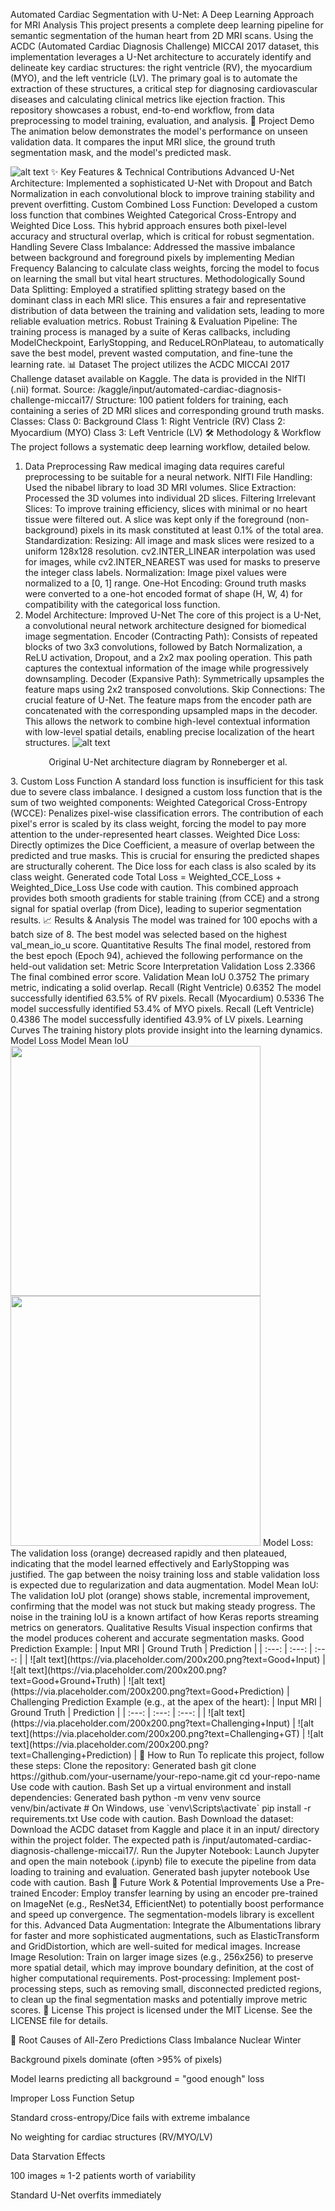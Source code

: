 Automated Cardiac Segmentation with U-Net: A Deep Learning Approach for MRI Analysis
This project presents a complete deep learning pipeline for semantic segmentation of the human heart from 2D MRI scans. Using the ACDC (Automated Cardiac Diagnosis Challenge) MICCAI 2017 dataset, this implementation leverages a U-Net architecture to accurately identify and delineate key cardiac structures: the right ventricle (RV), the myocardium (MYO), and the left ventricle (LV).
The primary goal is to automate the extraction of these structures, a critical step for diagnosing cardiovascular diseases and calculating clinical metrics like ejection fraction. This repository showcases a robust, end-to-end workflow, from data preprocessing to model training, evaluation, and analysis.
🚀 Project Demo
The animation below demonstrates the model's performance on unseen validation data. It compares the input MRI slice, the ground truth segmentation mask, and the model's predicted mask.
<!--
[RECOMMENDATION]: Create a GIF of your model's predictions and embed it here.
A good GIF would show 3 panels side-by-side:
1. The input MRI (grayscale)
2. The ground truth mask (colored)
3. Your model's prediction (colored)
This is the most impactful way to demonstrate your project's success.
-->
![alt text](https://via.placeholder.com/800x250.png?text=Input+MRI+vs+Ground+Truth+vs+Model+Prediction+GIF)
✨ Key Features & Technical Contributions
Advanced U-Net Architecture: Implemented a sophisticated U-Net with Dropout and Batch Normalization in each convolutional block to improve training stability and prevent overfitting.
Custom Combined Loss Function: Developed a custom loss function that combines Weighted Categorical Cross-Entropy and Weighted Dice Loss. This hybrid approach ensures both pixel-level accuracy and structural overlap, which is critical for robust segmentation.
Handling Severe Class Imbalance: Addressed the massive imbalance between background and foreground pixels by implementing Median Frequency Balancing to calculate class weights, forcing the model to focus on learning the small but vital heart structures.
Methodologically Sound Data Splitting: Employed a stratified splitting strategy based on the dominant class in each MRI slice. This ensures a fair and representative distribution of data between the training and validation sets, leading to more reliable evaluation metrics.
Robust Training & Evaluation Pipeline: The training process is managed by a suite of Keras callbacks, including ModelCheckpoint, EarlyStopping, and ReduceLROnPlateau, to automatically save the best model, prevent wasted computation, and fine-tune the learning rate.
📊 Dataset
The project utilizes the ACDC MICCAI 2017 Challenge dataset available on Kaggle. The data is provided in the NIfTI (.nii) format.
Source: /kaggle/input/automated-cardiac-diagnosis-challenge-miccai17/
Structure: 100 patient folders for training, each containing a series of 2D MRI slices and corresponding ground truth masks.
Classes:
Class 0: Background
Class 1: Right Ventricle (RV)
Class 2: Myocardium (MYO)
Class 3: Left Ventricle (LV)
🛠️ Methodology & Workflow
The project follows a systematic deep learning workflow, detailed below.
1. Data Preprocessing
Raw medical imaging data requires careful preprocessing to be suitable for a neural network.
NIfTI File Handling: Used the nibabel library to load 3D MRI volumes.
Slice Extraction: Processed the 3D volumes into individual 2D slices.
Filtering Irrelevant Slices: To improve training efficiency, slices with minimal or no heart tissue were filtered out. A slice was kept only if the foreground (non-background) pixels in its mask constituted at least 0.1% of the total area.
Standardization:
Resizing: All image and mask slices were resized to a uniform 128x128 resolution. cv2.INTER_LINEAR interpolation was used for images, while cv2.INTER_NEAREST was used for masks to preserve the integer class labels.
Normalization: Image pixel values were normalized to a [0, 1] range.
One-Hot Encoding: Ground truth masks were converted to a one-hot encoded format of shape (H, W, 4) for compatibility with the categorical loss function.
2. Model Architecture: Improved U-Net
The core of this project is a U-Net, a convolutional neural network architecture designed for biomedical image segmentation.
Encoder (Contracting Path): Consists of repeated blocks of two 3x3 convolutions, followed by Batch Normalization, a ReLU activation, Dropout, and a 2x2 max pooling operation. This path captures the contextual information of the image while progressively downsampling.
Decoder (Expansive Path): Symmetrically upsamples the feature maps using 2x2 transposed convolutions.
Skip Connections: The crucial feature of U-Net. The feature maps from the encoder path are concatenated with the corresponding upsampled maps in the decoder. This allows the network to combine high-level contextual information with low-level spatial details, enabling precise localization of the heart structures.
![alt text](https://lmb.informatik.uni-freiburg.de/people/ronneber/u-net/u-net-architecture.png)

<p align="center">Original U-Net architecture diagram by Ronneberger et al.</p>
3. Custom Loss Function
A standard loss function is insufficient for this task due to severe class imbalance. I designed a custom loss function that is the sum of two weighted components:
Weighted Categorical Cross-Entropy (WCCE): Penalizes pixel-wise classification errors. The contribution of each pixel's error is scaled by its class weight, forcing the model to pay more attention to the under-represented heart classes.
Weighted Dice Loss: Directly optimizes the Dice Coefficient, a measure of overlap between the predicted and true masks. This is crucial for ensuring the predicted shapes are structurally coherent. The Dice loss for each class is also scaled by its class weight.
Generated code
Total Loss = Weighted_CCE_Loss + Weighted_Dice_Loss
Use code with caution.
This combined approach provides both smooth gradients for stable training (from CCE) and a strong signal for spatial overlap (from Dice), leading to superior segmentation results.
📈 Results & Analysis
The model was trained for 100 epochs with a batch size of 8. The best model was selected based on the highest val_mean_io_u score.
Quantitative Results
The final model, restored from the best epoch (Epoch 94), achieved the following performance on the held-out validation set:
Metric	Score	Interpretation
Validation Loss	2.3366	The final combined error score.
Validation Mean IoU	0.3752	The primary metric, indicating a solid overlap.
Recall (Right Ventricle)	0.6352	The model successfully identified 63.5% of RV pixels.
Recall (Myocardium)	0.5336	The model successfully identified 53.4% of MYO pixels.
Recall (Left Ventricle)	0.4386	The model successfully identified 43.9% of LV pixels.
Learning Curves
The training history plots provide insight into the learning dynamics.
Model Loss	Model Mean IoU
<!-- INSERT YOUR LOSS PLOT IMAGE HERE --> <img src="https://i.imgur.com/vHq0F7B.png" width="400"/>	<!-- INSERT YOUR MEAN_IOU PLOT IMAGE HERE --> <img src="https://i.imgur.com/kY7pU4o.png" width="400"/>
Model Loss: The validation loss (orange) decreased rapidly and then plateaued, indicating that the model learned effectively and EarlyStopping was justified. The gap between the noisy training loss and stable validation loss is expected due to regularization and data augmentation.
Model Mean IoU: The validation IoU plot (orange) shows stable, incremental improvement, confirming that the model was not stuck but making steady progress. The noise in the training IoU is a known artifact of how Keras reports streaming metrics on generators.
Qualitative Results
Visual inspection confirms that the model produces coherent and accurate segmentation masks.
<!--
[RECOMMENDATION]: Add a few examples of your best and worst predictions here.
This shows you've critically analyzed your results.
-->
Good Prediction Example:
| Input MRI | Ground Truth | Prediction |
| :---: | :---: | :---: |
|
![alt text](https://via.placeholder.com/200x200.png?text=Good+Input)
|
![alt text](https://via.placeholder.com/200x200.png?text=Good+Ground+Truth)
|
![alt text](https://via.placeholder.com/200x200.png?text=Good+Prediction)
|
Challenging Prediction Example (e.g., at the apex of the heart):
| Input MRI | Ground Truth | Prediction |
| :---: | :---: | :---: |
|
![alt text](https://via.placeholder.com/200x200.png?text=Challenging+Input)
|
![alt text](https://via.placeholder.com/200x200.png?text=Challenging+GT)
|
![alt text](https://via.placeholder.com/200x200.png?text=Challenging+Prediction)
|
🚀 How to Run
To replicate this project, follow these steps:
Clone the repository:
Generated bash
git clone https://github.com/your-username/your-repo-name.git
cd your-repo-name
Use code with caution.
Bash
Set up a virtual environment and install dependencies:
Generated bash
python -m venv venv
source venv/bin/activate  # On Windows, use `venv\Scripts\activate`
pip install -r requirements.txt
Use code with caution.
Bash
Download the dataset:
Download the ACDC dataset from Kaggle and place it in an input/ directory within the project folder. The expected path is /input/automated-cardiac-diagnosis-challenge-miccai17/.
Run the Jupyter Notebook:
Launch Jupyter and open the main notebook (.ipynb) file to execute the pipeline from data loading to training and evaluation.
Generated bash
jupyter notebook
Use code with caution.
Bash
🔮 Future Work & Potential Improvements
Use a Pre-trained Encoder: Employ transfer learning by using an encoder pre-trained on ImageNet (e.g., ResNet34, EfficientNet) to potentially boost performance and speed up convergence. The segmentation-models library is excellent for this.
Advanced Data Augmentation: Integrate the Albumentations library for faster and more sophisticated augmentations, such as ElasticTransform and GridDistortion, which are well-suited for medical images.
Increase Image Resolution: Train on larger image sizes (e.g., 256x256) to preserve more spatial detail, which may improve boundary definition, at the cost of higher computational requirements.
Post-processing: Implement post-processing steps, such as removing small, disconnected predicted regions, to clean up the final segmentation masks and potentially improve metric scores.
📄 License
This project is licensed under the MIT License. See the LICENSE file for details.







🚨 Root Causes of All-Zero Predictions
Class Imbalance Nuclear Winter

Background pixels dominate (often >95% of pixels)

Model learns predicting all background = "good enough" loss

Improper Loss Function Setup

Standard cross-entropy/Dice fails with extreme imbalance

No weighting for cardiac structures (RV/MYO/LV)

Data Starvation Effects

100 images ≈ 1-2 patients worth of variability

Standard U-Net overfits immediately

